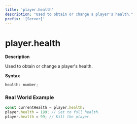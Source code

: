 ```yaml
---
title: 'player.health'
description: "Used to obtain or change a player's health."
prefix: '[Server]'
---
```


# player.health

**Description**

Used to obtain or change a player's health.

**Syntax**

```js
health: number;
```

### Real World Example

```js
const currentHealth = player.health;
player.health = 199; // Set to full health.
player.health = 99; // Kill the player.
```
